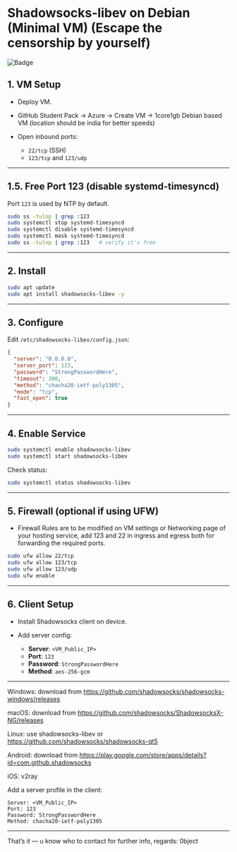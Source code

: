 # Shadowsocks-libev on Debian (Minimal VM) (Escape the censorship by yourself)

![Badge](https://hitscounter.dev/api/hit?url=https%3A%2F%2Fgithub.com%2Fdot0bject%2Fcenso-bypass-gist%2Fblob%2Fmain%2FREADME.md&label=Views&icon=github&color=%23198754&message=&style=flat&tz=UTC)

## 1. VM Setup

* Deploy VM.
* GitHub Student Pack → Azure → Create VM → 1core1gb Debian based VM (location should be india for better speeds)
* Open inbound ports:

  * `22/tcp` (SSH)
  * `123/tcp` and `123/udp`

---

## 1.5. Free Port 123 (disable systemd-timesyncd)
Port `123` is used by NTP by default.

```bash
sudo ss -tulnp | grep :123
sudo systemctl stop systemd-timesyncd
sudo systemctl disable systemd-timesyncd
sudo systemctl mask systemd-timesyncd
sudo ss -tulnp | grep :123   # verify it's free
```
---

## 2. Install

```bash
sudo apt update
sudo apt install shadowsocks-libev -y
```

---

## 3. Configure

Edit `/etc/shadowsocks-libev/config.json`:

```json
{
  "server": "0.0.0.0",
  "server_port": 123,
  "password": "StrongPasswordHere",
  "timeout": 300,
  "method": "chacha20-ietf-poly1305",
  "mode": "tcp",
  "fast_open": true
}
```

---

## 4. Enable Service

```bash
sudo systemctl enable shadowsocks-libev
sudo systemctl start shadowsocks-libev
```

Check status:

```bash
sudo systemctl status shadowsocks-libev
```

---

## 5. Firewall (optional if using UFW)

* Firewall Rules are to be modified on VM settings or Networking page of your hosting service, add 123 and 22 in ingress and egress both for forwarding the required ports.
```bash
sudo ufw allow 22/tcp
sudo ufw allow 123/tcp
sudo ufw allow 123/udp
sudo ufw enable
```

---

## 6. Client Setup

* Install Shadowsocks client on device.
* Add server config:

  * **Server**: `<VM_Public_IP>`
  * **Port**: `123`
  * **Password**: `StrongPasswordHere`
  * **Method**: `aes-256-gcm`

---

Windows: download from https://github.com/shadowsocks/shadowsocks-windows/releases

macOS: download from https://github.com/shadowsocks/ShadowsocksX-NG/releases

Linux: use shadowsocks-libev or https://github.com/shadowsocks/shadowsocks-qt5

Android: download from https://play.google.com/store/apps/details?id=com.github.shadowsocks

iOS: v2ray

Add a server profile in the client:

```
Server: <VM_Public_IP>
Port: 123
Password: StrongPasswordHere
Method: chacha20-ietf-poly1305
```
---

That’s it — u know who to contact for further info, regards: 0bject
